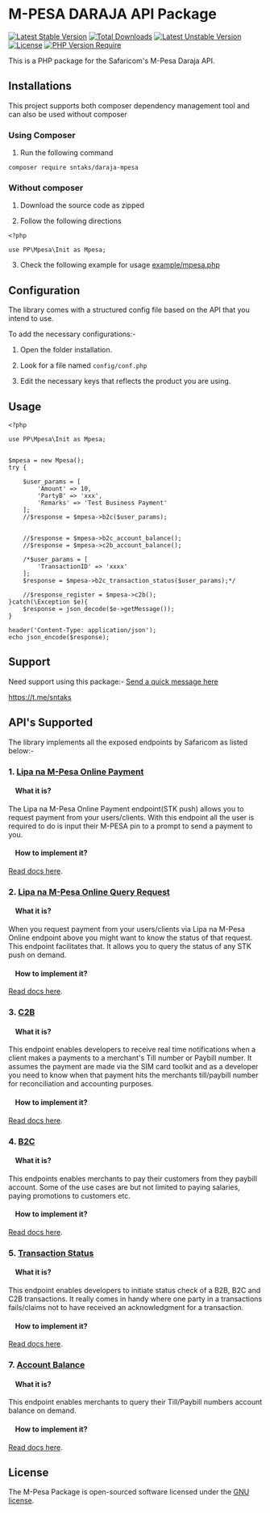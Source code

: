 # M-PESA DARAJA API Package
[![Latest Stable Version](http://poser.pugx.org/sntaks/daraja-mpesa/v)](https://packagist.org/packages/sntaks/daraja-mpesa) 
[![Total Downloads](http://poser.pugx.org/sntaks/daraja-mpesa/downloads)](https://packagist.org/packages/sntaks/daraja-mpesa) 
[![Latest Unstable Version](http://poser.pugx.org/sntaks/daraja-mpesa/v/unstable)](https://packagist.org/packages/sntaks/daraja-mpesa) 
[![License](http://poser.pugx.org/sntaks/daraja-mpesa/license)](https://packagist.org/packages/sntaks/daraja-mpesa) 
[![PHP Version Require](http://poser.pugx.org/sntaks/daraja-mpesa/require/php)](https://packagist.org/packages/sntaks/daraja-mpesa)

This is a PHP package for the Safaricom's M-Pesa Daraja API.  

## Installations

This project supports both composer dependency management tool and can also be used without composer

### Using Composer
1. Run the following command
```
composer require sntaks/daraja-mpesa
```
### Without composer

1. Download the source code as zipped 

2. Follow the following directions
``` 
<?php

use PP\Mpesa\Init as Mpesa;
```
3. Check the following example for usage [example/mpesa.php](https://github.com/L00P3R93/daraja-mpesa/blob/main/example/mpesa.php)
## Configuration

The library comes with a structured config file based on the API that you intend to use.

To add the necessary configurations:-
1. Open the folder installation.

2. Look for a file named `config/conf.php`

3. Edit the necessary keys that reflects the product you are using.


## Usage
```
<?php

use PP\Mpesa\Init as Mpesa;


$mpesa = new Mpesa();
try {

    $user_params = [
        'Amount' => 10,
        'PartyB' => 'xxx',
        'Remarks' => 'Test Business Payment'
    ];
    //$response = $mpesa->b2c($user_params);


    //$response = $mpesa->b2c_account_balance();
    //$response = $mpesa->c2b_account_balance();

    /*$user_params = [
        'TransactionID' => 'xxxx'
    ];
    $response = $mpesa->b2c_transaction_status($user_params);*/

    //$response_register = $mpesa->c2b();
}catch(\Exception $e){
    $response = json_decode($e->getMessage());
}

header('Content-Type: application/json');
echo json_encode($response);
```
## Support
Need support using this package:- 
[Send a quick message here](https://t.me/sntaks)

https://t.me/sntaks

## API's Supported
The library implements all the exposed endpoints by Safaricom as listed below:-

### 1. [Lipa na M-Pesa Online Payment](https://developer.safaricom.co.ke/docs#lipa-na-m-pesa-online-payment)
#### &nbsp; &nbsp; What it is?
The Lipa na M-Pesa Online Payment endpoint(STK push) allows you to request payment from your users/clients. With this endpoint all the user is required to do is input their M-PESA pin to a prompt to send a payment to you. 
#### &nbsp; &nbsp; How to implement it?
[Read docs here](docs/LipaNaMpesaOnline.md).

### 2. [Lipa na M-Pesa Online Query Request](https://developer.safaricom.co.ke/docs#lipa-na-m-pesa-online-query-request)
#### &nbsp; &nbsp; What it is?
When you request payment from your users/clients via Lipa na M-Pesa Online endpoint above you might want to know the status of that request. This endpoint facilitates that. It allows you to query the status of any STK push on demand. 
#### &nbsp; &nbsp; How to implement it?
[Read docs here](docs/LipaNaMpesaOnlineQuery.md).

### 3. [C2B](https://developer.safaricom.co.ke/docs#c2b-api)
#### &nbsp; &nbsp; What it is?
This endpoint enables developers to receive real time notifications when a client makes a payments to a merchant's Till number or Paybill number. It assumes the payment are made via the SIM card toolkit and as a developer you need to know when that payment hits the merchants till/paybill number for reconciliation and accounting purposes.
#### &nbsp; &nbsp; How to implement it?
[Read docs here](docs/C2B.md).

### 4. [B2C](https://developer.safaricom.co.ke/docs#b2c-api)
#### &nbsp; &nbsp; What it is?
This endpoints enables merchants to pay their customers from they paybill account. Some of the use cases are but not limited to paying salaries, paying promotions to customers etc.
#### &nbsp; &nbsp; How to implement it?
[Read docs here](docs/B2C.md).

### 5. [Transaction Status](https://developer.safaricom.co.ke/docs#transaction-status)
#### &nbsp; &nbsp; What it is?
This endpoint enables developers to initiate status check of a B2B, B2C and C2B transactions. It really comes in handy where one party in a transactions fails/claims not to have received an acknowledgment for a transaction.
#### &nbsp; &nbsp; How to implement it?
[Read docs here](docs/TransactionStatus.md).


### 7. [Account Balance](https://developer.safaricom.co.ke/docs#account-balance-api)
#### &nbsp; &nbsp; What it is?
This endpoint enables merchants to query their Till/Paybill numbers account balance on demand.
#### &nbsp; &nbsp; How to implement it?
[Read docs here](docs/AccountBalance.md).


## License

The M-Pesa Package is open-sourced software licensed under the [GNU license](http://opensource.org/licenses/MIT).

